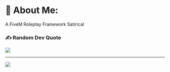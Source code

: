 # 💫 About Me:
A FiveM Roleplay Framework Satirical

### ✍️ Random Dev Quote
![](https://quotes-github-readme.vercel.app/api?type=horizontal&theme=radical)

---
[![](https://visitcount.itsvg.in/api?id=bozo-framework&icon=0&color=0)](https://visitcount.itsvg.in)

<!-- Proudly created with GPRM ( https://gprm.itsvg.in ) -->
